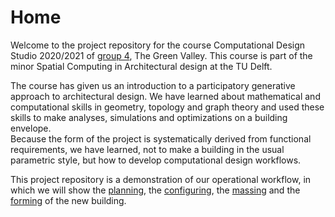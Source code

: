 # Home

Welcome to the project repository for the course Computational Design Studio 2020/2021 of [group 4](/about/), The Green Valley. This course is part of the minor Spatial Computing in Architectural design at the TU Delft. 

The course has given us an introduction to a participatory generative approach to architectural design. We have learned about mathematical and computational skills in geometry, topology and graph theory and used these skills to make analyses, simulations and optimizations on a building envelope.  
Because the form of the project is systematically derived from functional requirements, we have learned, not to make a building in the usual parametric style, but how to develop computational design workflows.

This project repository is a demonstration of our operational workflow, in which we will show the [planning](/A1_Planning/Process/), the [configuring](/A2_Configuring/Process/), the [massing](/A3_Massing/Process/Sun%20analysis/Sun%20analysis/) and the [forming](/A3_Massing/Process/Sun%20analysis/Sun%20analysis/) of the new building. 



